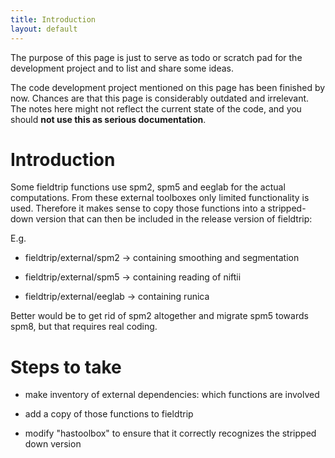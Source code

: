 ```yaml
---
title: Introduction
layout: default
---
```


<div class="warning">

The purpose of this page is just to serve as todo or scratch pad for the development project and to list and share some ideas. 

The code development project mentioned on this page has been finished by now. Chances are that this page is considerably outdated and irrelevant. The notes here might not reflect the current state of the code, and you should **not use this as serious documentation**.
</div>

# Introduction

Some fieldtrip functions use spm2, spm5 and eeglab for the actual computations. From these external toolboxes only limited functionality is used. Therefore it makes sense to copy those functions into a stripped-down version that can then be included in the release version of fieldtrip: 

E.g.

*  fieldtrip/external/spm2 -> containing smoothing and segmentation

*  fieldtrip/external/spm5 -> containing reading of niftii

*  fieldtrip/external/eeglab -> containing runica

Better would be to get rid of spm2 altogether and migrate spm5 towards spm8, but that requires real coding. 

# Steps to take

*  make inventory of external dependencies: which functions are involved

*  add a copy of those functions to fieldtrip

*  modify "hastoolbox" to ensure that it correctly recognizes the stripped down version

 

